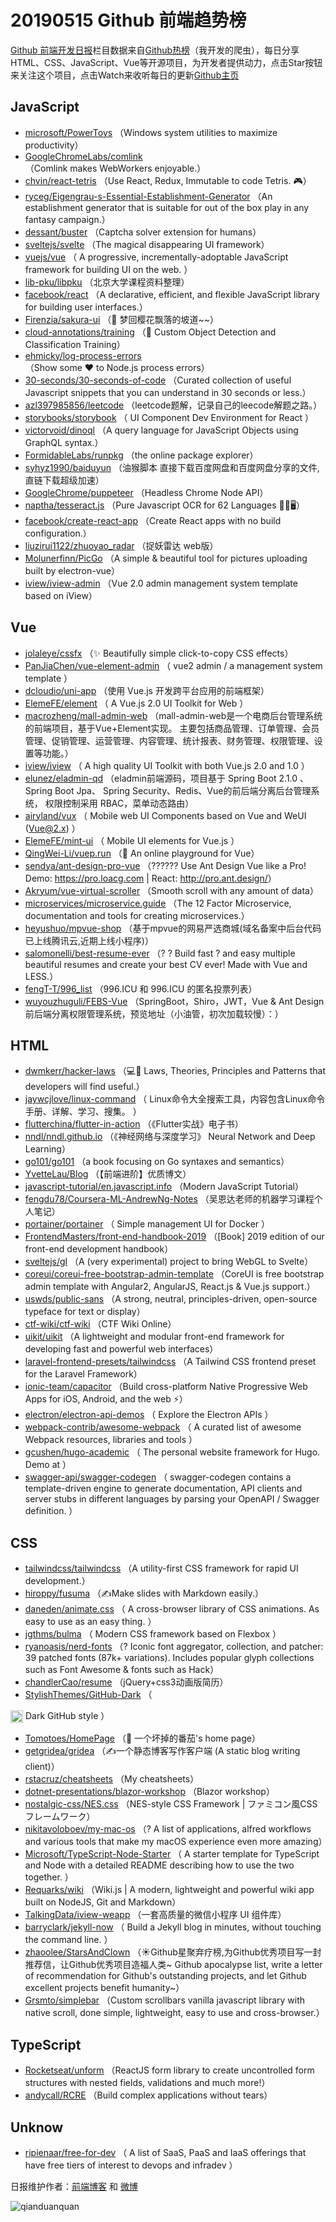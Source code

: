# 20190515 Github 前端趋势榜

[Github 前端开发日报](http://caibaojian.com/c/news)栏目数据来自[Github热榜](http://news.caibaojian.com/)（我开发的爬虫），每日分享HTML、CSS、JavaScript、Vue等开源项目，为开发者提供动力，点击Star按钮来关注这个项目，点击Watch来收听每日的更新[Github主页](https://github.com/kujian/githubTrending)
## JavaScript

* [microsoft/PowerToys](https://github.com/microsoft/PowerToys) （Windows system utilities to maximize productivity）
* [GoogleChromeLabs/comlink](https://github.com/GoogleChromeLabs/comlink) （Comlink makes WebWorkers enjoyable.）
* [chvin/react-tetris](https://github.com/chvin/react-tetris) （Use React, Redux, Immutable to code Tetris. &#x1f3ae;）
* [ryceg/Eigengrau-s-Essential-Establishment-Generator](https://github.com/ryceg/Eigengrau-s-Essential-Establishment-Generator) （An establishment generator that is suitable for out of the box play in any fantasy campaign.）
* [dessant/buster](https://github.com/dessant/buster) （Captcha solver extension for humans）
* [sveltejs/svelte](https://github.com/sveltejs/svelte) （The magical disappearing UI framework）
* [vuejs/vue](https://github.com/vuejs/vue) （
        A progressive, incrementally-adoptable JavaScript framework for building UI on the web.
      ）
* [lib-pku/libpku](https://github.com/lib-pku/libpku) （北京大学课程资料整理）
* [facebook/react](https://github.com/facebook/react) （A declarative, efficient, and flexible JavaScript library for building user interfaces.）
* [Firenzia/sakura-ui](https://github.com/Firenzia/sakura-ui) （&#x1f338; 梦回樱花飘落的坡道~~）
* [cloud-annotations/training](https://github.com/cloud-annotations/training) （&#x1f41d; Custom Object Detection and Classification Training）
* [ehmicky/log-process-errors](https://github.com/ehmicky/log-process-errors) （Show some ❤️ to Node.js process errors）
* [30-seconds/30-seconds-of-code](https://github.com/30-seconds/30-seconds-of-code) （Curated collection of useful Javascript snippets that you can understand in 30 seconds or less.）
* [azl397985856/leetcode](https://github.com/azl397985856/leetcode) （leetcode题解，记录自己的leecode解题之路。）
* [storybooks/storybook](https://github.com/storybooks/storybook) （
        UI Component Dev Environment for React
      ）
* [victorvoid/dinoql](https://github.com/victorvoid/dinoql) （A query language for JavaScript Objects using GraphQL syntax.）
* [FormidableLabs/runpkg](https://github.com/FormidableLabs/runpkg) （the online package explorer）
* [syhyz1990/baiduyun](https://github.com/syhyz1990/baiduyun) （油猴脚本 直接下载百度网盘和百度网盘分享的文件,直链下载超级加速）
* [GoogleChrome/puppeteer](https://github.com/GoogleChrome/puppeteer) （Headless Chrome Node API）
* [naptha/tesseract.js](https://github.com/naptha/tesseract.js) （Pure Javascript OCR for 62 Languages &#x1f4d6;&#x1f389;&#x1f5a5;）
* [facebook/create-react-app](https://github.com/facebook/create-react-app) （Create React apps with no build configuration.）
* [liuzirui1122/zhuoyao_radar](https://github.com/liuzirui1122/zhuoyao_radar) （捉妖雷达 web版）
* [Molunerfinn/PicGo](https://github.com/Molunerfinn/PicGo) （A simple &amp; beautiful tool for pictures uploading built by electron-vue）
* [iview/iview-admin](https://github.com/iview/iview-admin) （Vue 2.0 admin management system template based on iView）

## Vue

* [jolaleye/cssfx](https://github.com/jolaleye/cssfx) （✨ Beautifully simple click-to-copy CSS effects）
* [PanJiaChen/vue-element-admin](https://github.com/PanJiaChen/vue-element-admin) （
        vue2 admin / a management system template
      ）
* [dcloudio/uni-app](https://github.com/dcloudio/uni-app) （使用 Vue.js 开发跨平台应用的前端框架）
* [ElemeFE/element](https://github.com/ElemeFE/element) （
        A Vue.js 2.0 UI Toolkit for Web
      ）
* [macrozheng/mall-admin-web](https://github.com/macrozheng/mall-admin-web) （mall-admin-web是一个电商后台管理系统的前端项目，基于Vue+Element实现。 主要包括商品管理、订单管理、会员管理、促销管理、运营管理、内容管理、统计报表、财务管理、权限管理、设置等功能。）
* [iview/iview](https://github.com/iview/iview) （
        A high quality UI Toolkit with both Vue.js 2.0 and 1.0
      ）
* [elunez/eladmin-qd](https://github.com/elunez/eladmin-qd) （eladmin前端源码，项目基于 Spring Boot 2.1.0 、 Spring Boot Jpa、 Spring Security、Redis、Vue的前后端分离后台管理系统， 权限控制采用 RBAC，菜单动态路由）
* [airyland/vux](https://github.com/airyland/vux) （
        Mobile web UI Components based on Vue and WeUI (Vue@2.x)
      ）
* [ElemeFE/mint-ui](https://github.com/ElemeFE/mint-ui) （
        Mobile UI elements for Vue.js
      ）
* [QingWei-Li/vuep.run](https://github.com/QingWei-Li/vuep.run) （&#x1f3c3; An online playground for Vue）
* [sendya/ant-design-pro-vue](https://github.com/sendya/ant-design-pro-vue) （??‍???‍? Use Ant Design Vue like a Pro! Demo: <a href="https://pro.loacg.com" rel="nofollow">https://pro.loacg.com</a> | React: <a href="http://pro.ant.design/" rel="nofollow">http://pro.ant.design/</a>）
* [Akryum/vue-virtual-scroller](https://github.com/Akryum/vue-virtual-scroller) （Smooth scroll with any amount of data）
* [microservices/microservice.guide](https://github.com/microservices/microservice.guide) （The 12 Factor Microservice, documentation and tools for creating microservices.）
* [heyushuo/mpvue-shop](https://github.com/heyushuo/mpvue-shop) （基于mpvue的网易严选商城(域名备案中后台代码已上线腾讯云,近期上线小程序)）
* [salomonelli/best-resume-ever](https://github.com/salomonelli/best-resume-ever) （? ? Build fast ? and easy multiple beautiful resumes and create your best CV ever! Made with Vue and LESS.）
* [fengT-T/996_list](https://github.com/fengT-T/996_list) （996.ICU 和 996.ICU 的匿名投票列表）
* [wuyouzhuguli/FEBS-Vue](https://github.com/wuyouzhuguli/FEBS-Vue) （SpringBoot，Shiro，JWT，Vue &amp; Ant Design 前后端分离权限管理系统，预览地址（小油管，初次加载较慢）：）

## HTML

* [dwmkerr/hacker-laws](https://github.com/dwmkerr/hacker-laws) （&#x1f4bb;&#x1f4d6; Laws, Theories, Principles and Patterns that developers will find useful.）
* [jaywcjlove/linux-command](https://github.com/jaywcjlove/linux-command) （
        Linux命令大全搜索工具，内容包含Linux命令手册、详解、学习、搜集。
      ）
* [flutterchina/flutter-in-action](https://github.com/flutterchina/flutter-in-action) （《Flutter实战》电子书）
* [nndl/nndl.github.io](https://github.com/nndl/nndl.github.io) （《神经网络与深度学习》 Neural Network and Deep Learning）
* [go101/go101](https://github.com/go101/go101) （a book focusing on Go syntaxes and semantics）
* [YvetteLau/Blog](https://github.com/YvetteLau/Blog) （【前端进阶】优质博文）
* [javascript-tutorial/en.javascript.info](https://github.com/javascript-tutorial/en.javascript.info) （Modern JavaScript Tutorial）
* [fengdu78/Coursera-ML-AndrewNg-Notes](https://github.com/fengdu78/Coursera-ML-AndrewNg-Notes) （吴恩达老师的机器学习课程个人笔记）
* [portainer/portainer](https://github.com/portainer/portainer) （
        Simple management UI for Docker
      ）
* [FrontendMasters/front-end-handbook-2019](https://github.com/FrontendMasters/front-end-handbook-2019) （[Book] 2019 edition of our front-end development handbook）
* [sveltejs/gl](https://github.com/sveltejs/gl) （A (very experimental) project to bring WebGL to Svelte）
* [coreui/coreui-free-bootstrap-admin-template](https://github.com/coreui/coreui-free-bootstrap-admin-template) （CoreUI is free bootstrap admin template with Angular2, AngularJS, React.js &amp; Vue.js support.）
* [uswds/public-sans](https://github.com/uswds/public-sans) （A strong, neutral, principles-driven, open-source typeface for text or display）
* [ctf-wiki/ctf-wiki](https://github.com/ctf-wiki/ctf-wiki) （CTF Wiki Online）
* [uikit/uikit](https://github.com/uikit/uikit) （A lightweight and modular front-end framework for developing fast and powerful web interfaces）
* [laravel-frontend-presets/tailwindcss](https://github.com/laravel-frontend-presets/tailwindcss) （A Tailwind CSS frontend preset for the Laravel Framework）
* [ionic-team/capacitor](https://github.com/ionic-team/capacitor) （Build cross-platform Native Progressive Web Apps for iOS, Android, and the web ⚡️）
* [electron/electron-api-demos](https://github.com/electron/electron-api-demos) （
        Explore the Electron APIs
      ）
* [webpack-contrib/awesome-webpack](https://github.com/webpack-contrib/awesome-webpack) （
        A curated list of awesome Webpack resources, libraries and tools
      ）
* [gcushen/hugo-academic](https://github.com/gcushen/hugo-academic) （
        The personal website framework for Hugo. Demo at
      ）
* [swagger-api/swagger-codegen](https://github.com/swagger-api/swagger-codegen) （
        swagger-codegen contains a template-driven engine to generate documentation, API clients and server stubs in different languages by parsing your OpenAPI / Swagger definition.
      ）

## CSS

* [tailwindcss/tailwindcss](https://github.com/tailwindcss/tailwindcss) （A utility-first CSS framework for rapid UI development.）
* [hiroppy/fusuma](https://github.com/hiroppy/fusuma) （✍️Make slides with Markdown easily.）
* [daneden/animate.css](https://github.com/daneden/animate.css) （
        A cross-browser library of CSS animations. As easy to use as an easy thing.
      ）
* [jgthms/bulma](https://github.com/jgthms/bulma) （
        Modern CSS framework based on Flexbox
      ）
* [ryanoasis/nerd-fonts](https://github.com/ryanoasis/nerd-fonts) （? Iconic font aggregator, collection, and patcher: 39 patched fonts (87k+ variations). Includes popular glyph collections such as Font Awesome &amp; fonts such as Hack）
* [chandlerCao/resume](https://github.com/chandlerCao/resume) （jQuery+css3动画版简历）
* [StylishThemes/GitHub-Dark](https://github.com/StylishThemes/GitHub-Dark) （
        
<img class="emoji" title=":octocat:" alt=":octocat:" src="https://assets-cdn.github.com/images/icons/emoji/octocat.png" height="20" width="20" align="absmiddle"> Dark GitHub style
      ）
* [Tomotoes/HomePage](https://github.com/Tomotoes/HomePage) （&#x1f4ad; 一个坏掉的番茄's home page）
* [getgridea/gridea](https://github.com/getgridea/gridea) （✍️一个静态博客写作客户端 (A static blog writing client)）
* [rstacruz/cheatsheets](https://github.com/rstacruz/cheatsheets) （My cheatsheets）
* [dotnet-presentations/blazor-workshop](https://github.com/dotnet-presentations/blazor-workshop) （Blazor workshop）
* [nostalgic-css/NES.css](https://github.com/nostalgic-css/NES.css) （NES-style CSS Framework | ファミコン風CSSフレームワーク）
* [nikitavoloboev/my-mac-os](https://github.com/nikitavoloboev/my-mac-os) （? A list of applications, alfred workflows and various tools that make my macOS experience even more amazing）
* [Microsoft/TypeScript-Node-Starter](https://github.com/Microsoft/TypeScript-Node-Starter) （
        A starter template for TypeScript and Node with a detailed README describing how to use the two together.
      ）
* [Requarks/wiki](https://github.com/Requarks/wiki) （Wiki.js | A modern, lightweight and powerful wiki app built on NodeJS, Git and Markdown）
* [TalkingData/iview-weapp](https://github.com/TalkingData/iview-weapp) （一套高质量的微信小程序 UI 组件库）
* [barryclark/jekyll-now](https://github.com/barryclark/jekyll-now) （
        Build a Jekyll blog in minutes, without touching the command line.
      ）
* [zhaoolee/StarsAndClown](https://github.com/zhaoolee/StarsAndClown) （☀️Github星聚弃疗榜,为Github优秀项目写一封推荐信，让Github优秀项目造福人类~ Github apocalypse list, write a letter of recommendation for Github's outstanding projects, and let Github excellent projects benefit humanity~）
* [Grsmto/simplebar](https://github.com/Grsmto/simplebar) （Custom scrollbars vanilla javascript library with native scroll, done simple, lightweight, easy to use and cross-browser.）

## TypeScript

* [Rocketseat/unform](https://github.com/Rocketseat/unform) （ReactJS form library to create uncontrolled form structures with nested fields, validations and much more!）
* [andycall/RCRE](https://github.com/andycall/RCRE) （Build complex applications without tears）

## Unknow

* [ripienaar/free-for-dev](https://github.com/ripienaar/free-for-dev) （
        A list of SaaS, PaaS and IaaS offerings that have free tiers of interest to devops and infradev
      ）


日报维护作者：[前端博客](http://caibaojian.com/) 和 [微博](http://caibaojian.com/go/weibo)

![qianduanquan](https://user-images.githubusercontent.com/3055447/38468989-651132ac-3b80-11e8-8e6b-15122322a9d7.png)